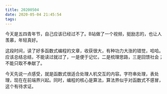 ```yaml
---
title: 20200504
date: 2020-05-04 21:45:54
tags:
---
```

今天是五四青年节，自己应该已经过不了。B站做了一个视频，挺励志的，也让人羡慕，年轻真好。

这段时间，读了好多函数式编程的文章，收获很大，有种功力大涨的错觉，哈哈。应该总结总结，不能读过就过了，一是便于记忆，二是梳理思路，三是回馈社会；不能只取不奉献了。

今天先说一点感受，就是函数式很适合处理人机交互的内容。字符串处理，表处理，现在在前端界兴起。同时，编程的核心是算法，算法界似乎对函数式不感冒，这个有待求证。